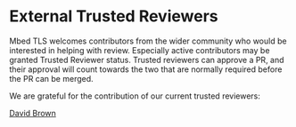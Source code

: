 # External Trusted Reviewers

Mbed TLS welcomes contributors from the wider community who would be interested in helping with review. Especially active contributors may be granted Trusted Reviewer status. Trusted reviewers can approve a PR, and their approval will count towards the two that are normally required before the PR can be merged.

We are grateful for the contribution of our current trusted reviewers:

[David Brown](https://github.com/d3zd3z)
